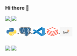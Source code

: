 ### Hi there 👋

<div>
  <a href="https://github.com/hbeltrao">
  <img height="150em" src="https://github-readme-stats.vercel.app/api?username=hbeltrao&show_icons=true&theme=dracula&include_all_commits=true&count_private=true"/>
  <img height="150em" src="https://github-readme-stats.vercel.app/api/top-langs/?username=hbeltrao&layout=compact&langs_count=7&theme=dracula"/>
</div>
<div style="display: inline_block"><br>
    <img align="center" alt="Python" height="30" width="40" src="https://raw.githubusercontent.com/devicons/devicon/master/icons/python/python-original.svg">
    <img align="center" alt="PostgreSQL" height="30" width="40" src="https://github.com/devicons/devicon/blob/9f4f5cdb393299a81125eb5127929ea7bfe42889/icons/postgresql/postgresql-original.svg">
    <img align="center" alt="VSCode" height="30" width="40" src="https://raw.githubusercontent.com/devicons/devicon/master/icons/vscode/vscode-original.svg">
    <img align="center" alt="Databricks" height="30" width="40" src="https://github.com/hbeltrao/hbeltrao/blob/f27022c873e8a00cfdcca5c4d9d0ce1886e3297f/icons/4998052.png">
    <img align="center" alt="Spark" height="30" width="40" src="https://github.com/hbeltrao/hbeltrao/blob/ba3ffc36b1d7cd09f917d21bcb3e2556dfd24bff/icons/apache-spark.jpg">
</div>
  
  ##
 
<div> 
   <a href="https://www.linkedin.com/in/hugo-beltrão-2a82913b" target="_blank"><img src="https://img.shields.io/badge/-LinkedIn-%230077B5?style=for-the-badge&logo=linkedin&logoColor=white" target="_blank"></a> 
   <a href="https://www.kaggle.com/hbeltrao" target="_blank"><img src="https://img.shields.io/badge/Kaggle-20BEFF?style=for-the-badge&logo=Kaggle&logoColor=white" target="_blank"></a>
</div>

